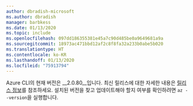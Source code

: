 ```yaml
---
author: dbradish-microsoft
ms.author: dbradish
manager: barbkess
ms.date: 01/13/2020
ms.topic: include
ms.openlocfilehash: 097dd186355381e45a7c90d485be0a9649681a9a
ms.sourcegitcommit: 18973ac471bbd12af2c8f8fa32a233b0abe5b020
ms.translationtype: HT
ms.contentlocale: ko-KR
ms.lasthandoff: 01/13/2020
ms.locfileid: "75913794"
---
```

Azure CLI의 현재 버전은 __2.0.80__입니다. 최신 릴리스에 대한 자세한 내용은 [릴리스 정보](../release-notes-azure-cli.md)를 참조하세요. 설치된 버전을 찾고 업데이트해야 할지 여부를 확인하려면 `az --version`을 실행합니다.
